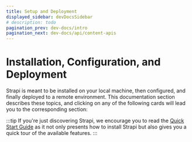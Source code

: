 ```yaml
---
title: Setup and Deployment
displayed_sidebar: devDocsSidebar
# description: todo
pagination_prev: dev-docs/intro
pagination_next: dev-docs/api/content-apis
---
```


# Installation, Configuration, and Deployment

Strapi is meant to be installed on your local machine, then configured, and finally deployed to a remote environment. This documentation section describes these topics, and clicking on any of the following cards will lead you to the corresponding section:

<CustomDocCardsWrapper>

<CustomDocCard emoji="1️⃣" title="Installation" description="Install Strapi on your local machine with the command line interface (CLI) or create a Docker image." link="installation" />

<CustomDocCard emoji="2️⃣" title="Configuration" description="Configure the Strapi server, admin panel, and all the built-in features." link="configurations" />

<CustomDocCard emoji="3️⃣" title="Deployment" description="Deploy Strapi to Strapi Cloud or other remote environments." link="deployment" />

</CustomDocCardsWrapper>

:::tip
If you're just discovering Strapi, we encourage you to read the [Quick Start Guide](/dev-docs/quick-start) as it not only presents how to install Strapi but also gives you a quick tour of the available features.
:::
